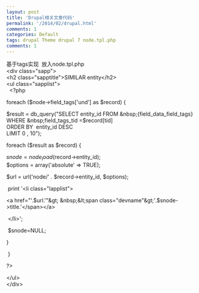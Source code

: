 ```yaml
---
layout: post
title: 'Drupal相关文章代码'
permalink: '/2014/02/drupal.html'
comments: 1
categories: Default
tags: drupal Theme drupal 7 node.tpl.php
comments: 1
---
```

基于tags实现 &nbsp;放入node.tpl.php  
&lt;div class="sapp"&gt;  
&lt;h2 class="sapptitle"&gt;SIMILAR&nbsp;entity&lt;/h2&gt;  
&lt;ul class="sapplist"&gt;  
&nbsp; &lt;?php  
  
  
foreach ($node-&gt;field_tags['und'] as $record) {  
  
$result = db_query("SELECT entity_id  
FROM &nbsp;{field_data_field_tags}  
WHERE &nbsp;field_tags_tid =$record[tid]  
ORDER BY &nbsp;entity_id DESC   
LIMIT 0 , 10");  
  
  
  
foreach ($result as $record) {  
  
$snode=node_load($record-&gt;entity_id);  
$options = array('absolute' =&gt; TRUE);  
  
$url = url('node/' . $record-&gt;entity_id, $options);  
  
  
  
  
&nbsp;print '&lt;li class="lapplist"&gt;  
  
  
&lt;a href="'.$url.'"&gt; &nbsp;&lt;span class="devname"&gt;'.$snode-&gt;title.'&lt;/span&gt;&lt;/a&gt;  
  
  
&nbsp;&lt;/li&gt;';  
  
&nbsp;$snode=NULL;  
  
  
  
}  
  
&nbsp;}  
  
  
  
?&gt;  
  
&lt;/ul&gt;  
&lt;/div&gt;